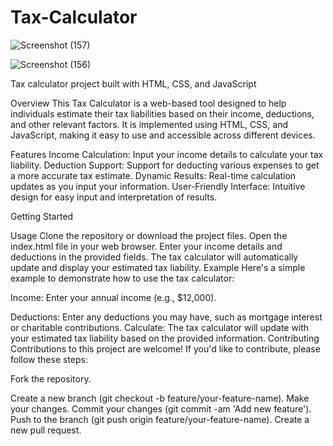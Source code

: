 # Tax-Calculator

![Screenshot (157)](https://github.com/Arnav2654/Tax-Calculator/assets/128738350/c0261dd6-c494-434c-ad10-32baf525a0da)

![Screenshot (156)](https://github.com/Arnav2654/Tax-Calculator/assets/128738350/a4570fb1-abd0-40d7-a0a1-72c70849ab6a)


Tax calculator project built with HTML, CSS, and JavaScript

Overview
This Tax Calculator is a web-based tool designed to help individuals estimate their tax liabilities based on their income, deductions, and other relevant factors. It is implemented using HTML, CSS, and JavaScript, making it easy to use and accessible across different devices.

Features
Income Calculation: Input your income details to calculate your tax liability.
Deduction Support: Support for deducting various expenses to get a more accurate tax estimate.
Dynamic Results: Real-time calculation updates as you input your information.
User-Friendly Interface: Intuitive design for easy input and interpretation of results.

Getting Started

Usage
Clone the repository or download the project files.
Open the index.html file in your web browser.
Enter your income details and deductions in the provided fields.
The tax calculator will automatically update and display your estimated tax liability.
Example
Here's a simple example to demonstrate how to use the tax calculator:

Income: Enter your annual income (e.g., $12,000).

Deductions: Enter any deductions you may have, such as mortgage interest or charitable contributions.
Calculate: The tax calculator will update with your estimated tax liability based on the provided information.
Contributing
Contributions to this project are welcome! If you'd like to contribute, please follow these steps:

Fork the repository.

Create a new branch (git checkout -b feature/your-feature-name).
Make your changes.
Commit your changes (git commit -am 'Add new feature').
Push to the branch (git push origin feature/your-feature-name).
Create a new pull request.
